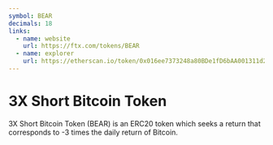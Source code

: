 ```yaml
---
symbol: BEAR
decimals: 18
links:
  - name: website
    url: https://ftx.com/tokens/BEAR
  - name: explorer
    url: https://etherscan.io/token/0x016ee7373248a80BDe1fD6bAA001311d233b3CFa
---
```


# 3X Short Bitcoin Token

3X Short Bitcoin Token (BEAR) is an ERC20 token which seeks a return that corresponds to -3 times the daily return of Bitcoin.
